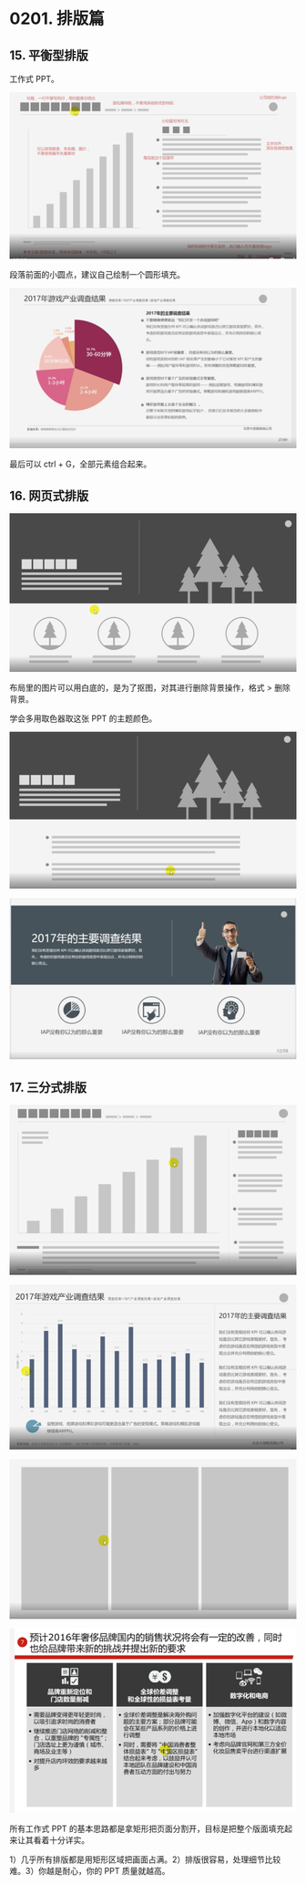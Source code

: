 # 0201. 排版篇

## 15. 平衡型排版

工作式 PPT。

![](./res/2020015.png)

段落前面的小圆点，建议自己绘制一个圆形填充。

![](./res/2020016.png)

最后可以 ctrl + G，全部元素组合起来。

## 16. 网页式排版

![](./res/2020017.png)

布局里的图片可以用白底的，是为了抠图，对其进行删除背景操作，格式 > 删除背景。

学会多用取色器取这张 PPT 的主题颜色。

![](./res/2020018.png)

![](./res/2020019.png)

## 17. 三分式排版

![](./res/2020020.png)

![](./res/2020021.png)

![](./res/2020022.png)

![](./res/2020023.png)

所有工作式 PPT 的基本思路都是拿矩形把页面分割开，目标是把整个版面填充起来让其看着十分详实。

1）几乎所有排版都是用矩形区域把画面占满。2）排版很容易，处理细节比较难。3）你越是耐心，你的 PPT 质量就越高。

